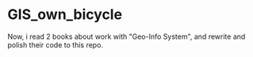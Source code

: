 # GIS_own_bicycle
Now, i read 2 books about work with "Geo-Info System", and rewrite and polish their code to this repo.
